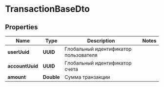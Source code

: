 

# TransactionBaseDto


## Properties

| Name | Type | Description | Notes |
|------------ | ------------- | ------------- | -------------|
|**userUuid** | **UUID** | Глобальный идентификатор пользователя |  |
|**accountUuid** | **UUID** | Глобальный идентификатор счета |  |
|**amount** | **Double** | Сумма транзакции |  |



